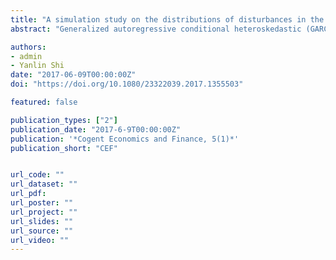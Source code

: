 ```yaml
---
title: "A simulation study on the distributions of disturbances in the GARCH model"
abstract: "Generalized autoregressive conditional heteroskedastic (GARCH) model is a standard approach to study the volatility behaviour of financial time series. The original specification of GARCH model is developed based on Normal distribution for the disturbances, which cannot accommodate fat-tailed properties commonly existing in financial time series. Consequently, the resulting estimates are not efficient. Traditionally, the Student’s t-distribution and General Error Distribution (GED) are used alternatively to solve this problem. However, a recent study points out that those alternative distributions lack stability under aggregation. This leaves the appropriate choice of the distribution of disturbances in the GARCH model still an open question. In this paper, we present the theoretical features and desirability of the tempered stable distribution. Further, we conduct a series of simulation studies to demonstrate that the GARCH model with this distribution consistently outperforms those with the Normal, Student-t and GED distributions. This result is robust with empirical evidence of the S&P 500 daily return. Therefore, we argue that the tempered stable distribution could be a widely useful tool for modelling the financial volatility in general contexts with a GARCH-type specification."

authors:
- admin
- Yanlin Shi
date: "2017-06-09T00:00:00Z"
doi: "https://doi.org/10.1080/23322039.2017.1355503"

featured: false

publication_types: ["2"]
publication_date: "2017-6-9T00:00:00Z"
publication: '*Cogent Economics and Finance, 5(1)*'
publication_short: "CEF"


url_code: ""
url_dataset: ""
url_pdf: 
url_poster: ""
url_project: ""
url_slides: ""
url_source: ""
url_video: ""
---
```


